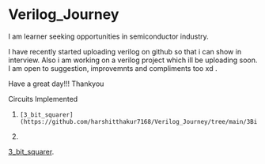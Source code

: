# Verilog_Journey



I am learner seeking opportunities in semiconductor industry. 

I have recently started uploading verilog on github so that i can show in interview. Also i am working on a verilog project which ill be uploading soon. 
I am open to suggestion, improvemnts and compliments too xd . 


Have a great day!!!
Thankyou



Circuits Implemented

1)     [3_bit_squarer](https://github.com/harshitthakur7168/Verilog_Journey/tree/main/3Bit_squarer). 
2)     

[3_bit_squarer](https://github.com/harshitthakur7168/Verilog_Journey/tree/main/3Bit_squarer).
